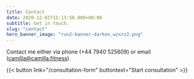 ```yaml
---
title: Contact
date: 2020-12-01T15:13:58.000+00:00
subtitle: Get in touch.
slug: "contact"
hero_banner_image: "run2-banner-darken_wzxrz2.png"
---
```

Contact me either via phone (+44 7940 525609) or email (camilla@camilla.fitness).

{{< button link="/consultation-form" buttontext="Start consultation" >}}
